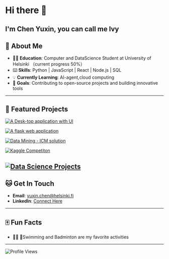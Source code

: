 # Hi there 👋 
## I'm Chen Yuxin, you can call me Ivy


## 🥳 About Me  
- 🙇‍♀️ **Education**: Computer and DataScience Student at University of Helsinki （current progress 50%）  
- ⌨️ **Skills**: Python | JavaScript | React | Node.js | SQL  
- 💡 **Currently Learning**: AI-agent,cloud computing  
- 🔮 **Goals**: Contributing to open-source projects and building innovative tools  

---

## 🌟 Featured Projects  

[![A Desk-top application with UI](https://github-readme-stats.vercel.app/api/pin/?username=Ivy-Chen1999&repo=my_software_project&theme=radical)](https://github.com/Ivy-Chen1999/my_software_project)

[![A flask web application](https://github-readme-stats.vercel.app/api/pin/?username=Ivy-Chen1999&repo=web_programming_project&theme=radical)](https://github.com/Ivy-Chen1999/web_programming_project)

[![Data Mining - ICM solution](https://github-readme-stats.vercel.app/api/pin/?username=Ivy-Chen1999&repo=2021_ICM_ProblemD&theme=radical)](https://github.com/Ivy-Chen1999/2021_ICM_ProblemD)

[![Kaggle Competiton](https://github-readme-stats.vercel.app/api/pin/?username=Ivy-Chen1999&repo=Aaltoes-CVHackathon&theme=radical)](https://github.com/Ivy-Chen1999/Aaltoes-CVHackathon)

[![Data Science Projects](https://github-readme-stats.vercel.app/api/pin/?username=Ivy-Chen1999&repo=data_science_project&theme=radical)](https://github.com/Ivy-Chen1999/data_science_project)
---


## 🐱 Get In Touch  
- **Email**: yuxin.chen@helsinki.fi  
- **LinkedIn**: [Connect Here](www.linkedin.com/in/yuxin-ivy-chen)  


---

## 🀄️ Fun Facts  

- 🏊‍♀️ 🏸Swimming and Badminton are my favorite activities 


---

![Profile Views](https://komarev.com/ghpvc/?username=Ivy-Chen1999&color=blue&style=flat)

